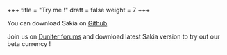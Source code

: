 +++
title = "Try me !"
draft = false
weight = 7
+++

You can download Sakia on [Github](https://github.com/duniter/sakia/releases)

Join us on [Duniter forums](http://forum.duniter.org) and download latest Sakia version to try out our beta currency !
